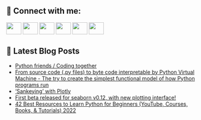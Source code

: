 ## 🔎 Connect with me:
[<img height="32" width="40" src="https://cdn.jsdelivr.net/npm/simple-icons@v5/icons/telegram.svg" />](https://t.me/bullbesh)
[<img height="32" width="40" src="https://cdn.jsdelivr.net/npm/simple-icons@v5/icons/vk.svg" />](https://vk.com/bullbesh)
[<img height="32" width="40" src="https://cdn.jsdelivr.net/npm/simple-icons@v5/icons/twitter.svg" />](https://twitter.com/bullbesh1)
[<img height="32" width="40" src="https://cdn.jsdelivr.net/npm/simple-icons@v5/icons/instagram.svg" />](https://www.instagram.com/bullbesh)
[<img height="32" width="40" src="https://cdn.jsdelivr.net/npm/simple-icons@v5/icons/reddit.svg" />](https://www.reddit.com/user/bullbesh)
[<img height="32" width="40" src="https://cdn.jsdelivr.net/npm/simple-icons@v5/icons/youtube.svg" />](https://www.youtube.com/channel/UCtfjRs6uzgq5mfm8S06WTcg)

## 📕 Latest Blog Posts
<!-- BLOG-POST-LIST:START -->
- [Python friends / Coding together](https://www.reddit.com/r/Python/comments/vnc02k/python_friends_coding_together/)
- [From source code &lpar;.py files&rpar; to byte code interpretable by Python Virtual Machine - The try to create the simplest functional model of how Python programs run](https://www.reddit.com/r/Python/comments/vnbgde/from_source_code_py_files_to_byte_code/)
- [‘Sankeying’ with Plotly](https://www.reddit.com/r/Python/comments/vnay88/sankeying_with_plotly/)
- [First beta released for seaborn v0.12, with new plotting interface!](https://www.reddit.com/r/Python/comments/vnapvq/first_beta_released_for_seaborn_v012_with_new/)
- [42 Best Resources to Learn Python for Beginners &lpar;YouTube, Courses, Books, &amp; Tutorials&rpar; 2022](https://www.reddit.com/r/Python/comments/vna5kh/42_best_resources_to_learn_python_for_beginners/)
<!-- BLOG-POST-LIST:END -->
